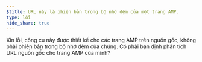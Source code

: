```yaml
---
$title: URL này là phiên bản trong bộ nhớ đệm của một trang AMP.
type: lỗi
hide_share: true
---
```


Xin lỗi, công cụ này được thiết kế cho các trang AMP trên nguồn gốc, không phải phiên bản trong bộ nhớ đệm của chúng. Có phải bạn định phân tích URL nguồn gốc cho trang AMP của mình?
